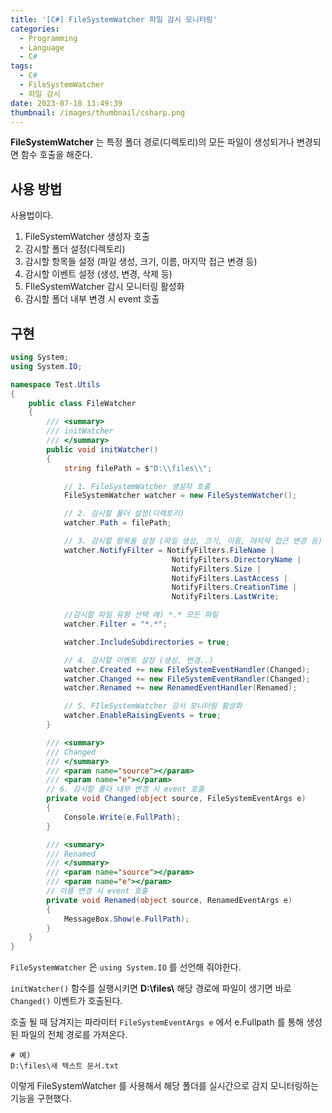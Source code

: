 ```yaml
---
title: '[C#] FileSystemWatcher 파일 감시 모니터링'
categories:
  - Programming
  - Language
  - C#
tags:
  - C#
  - FileSystemWatcher
  - 파일 감시
date: 2023-07-18 13:49:39
thumbnail: /images/thumbnail/csharp.png
---
```


**FileSystemWatcher** 는 특정 폴더 경로(디렉토리)의 모든 파일이 생성되거나 변경되면 함수 호출을 해준다.

## 사용 방법

사용법이다.

1. FileSystemWatcher 생성자 호출
2. 감시할 폴더 설정(디렉토리)
3. 감시할 항목들 설정 (파일 생성, 크기, 이름, 마지막 접근 변경 등)
4. 감시할 이벤트 설정 (생성, 변경, 삭제 등)
5. FIleSystemWatcher 감시 모니터링 활성화
6. 감시할 폴더 내부 변경 시 event 호출

## 구현

```c#
using System;
using System.IO;

namespace Test.Utils
{
    public class FileWatcher
    {
        /// <summary>
        /// initWatcher
        /// </summary>
        public void initWatcher()
        {
            string filePath = $"D:\\files\\";

            // 1. FileSystemWatcher 생성자 호출
            FileSystemWatcher watcher = new FileSystemWatcher();

            // 2. 감시할 폴더 설정(디렉토리)
            watcher.Path = filePath;

            // 3. 감시할 항목들 설정 (파일 생성, 크기, 이름, 마지막 접근 변경 등)
            watcher.NotifyFilter = NotifyFilters.FileName |
                                    NotifyFilters.DirectoryName |
                                    NotifyFilters.Size |
                                    NotifyFilters.LastAccess |
                                    NotifyFilters.CreationTime |
                                    NotifyFilters.LastWrite;

            //감시할 파일 유형 선택 예) *.* 모든 파일
            watcher.Filter = "*.*";

            watcher.IncludeSubdirectories = true;

            // 4. 감시할 이벤트 설정 (생성, 변경..)
            watcher.Created += new FileSystemEventHandler(Changed);
            watcher.Changed += new FileSystemEventHandler(Changed);
            watcher.Renamed += new RenamedEventHandler(Renamed);

            // 5. FIleSystemWatcher 감시 모니터링 활성화
            watcher.EnableRaisingEvents = true;
        }

        /// <summary>
        /// Changed
        /// </summary>
        /// <param name="source"></param>
        /// <param name="e"></param>
        // 6. 감시할 폴더 내부 변경 시 event 호출
        private void Changed(object source, FileSystemEventArgs e)
        {
            Console.Write(e.FullPath);
        }

        /// <summary>
        /// Renamed
        /// </summary>
        /// <param name="source"></param>
        /// <param name="e"></param>
        // 이름 변경 시 event 호출
        private void Renamed(object source, RenamedEventArgs e)
        {
            MessageBox.Show(e.FullPath);
        }
    }
}

```

`FileSystemWatcher` 은 `using System.IO` 를 선언해 줘야한다.

`initWatcher()` 함수를 실행시키면 **D:\files\\** 해당 경로에 파일이 생기면 바로 `Changed()` 이벤트가 호출된다.

호출 될 때 담겨지는 파라미터 `FileSystemEventArgs e` 에서 e.Fullpath 를 통해 생성된 파일의 전체 경로를 가져온다.

```shell
# 예)
D:\files\새 텍스트 문서.txt
```

이렇게 FileSystemWatcher 를 사용해서 해당 폴더를 실시간으로 감지 모니터링하는 기능을 구현했다.
